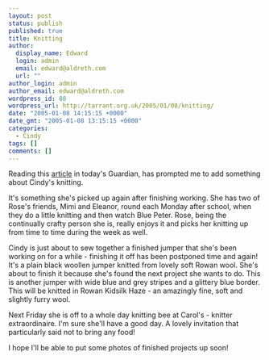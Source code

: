 ```yaml
---
layout: post
status: publish
published: true
title: Knitting
author:
  display_name: Edward
  login: admin
  email: edward@aldreth.com
  url: ""
author_login: admin
author_email: edward@aldreth.com
wordpress_id: 80
wordpress_url: http://tarrant.org.uk/2005/01/08/knitting/
date: "2005-01-08 14:15:15 +0000"
date_gmt: "2005-01-08 13:15:15 +0000"
categories:
  - Cindy
tags: []
comments: []
---
```


Reading this [article][1] in today\'s Guardian, has prompted me to add
something about Cindy\'s knitting.

It\'s something she\'s picked up again after finishing working. She has
two of Rose\'s friends, Mimi and Eleanor, round each Monday after
school, when they do a little knitting and then watch Blue Peter. Rose,
being the continually crafty person she is, really enjoys it and picks
her knitting up from time to time during the week as well.

Cindy is just about to sew together a finished jumper that she\'s been
working on for a while - finishing it off has been postponed time and
again! It\'s a plain black woollen jumper knitted from lovely soft Rowan
wool. She\'s about to finish it because she\'s found the next project
she wants to do. This is another jumper with wide blue and grey stripes
and a glittery blue border. This will be knitted in Rowan Kidsilk Haze -
an amazingly fine, soft and slightly furry wool.

Next Friday she is off to a whole day knitting bee at Carol\'s - knitter
extraordinaire. I\'m sure she\'ll have a good day. A lovely invitation
that particularly said not to bring any food!

I hope I\'ll be able to put some photos of finished projects up soon!



[1]: https://www.guardian.co.uk/weekend/story/0,3605,1384649,00.html
